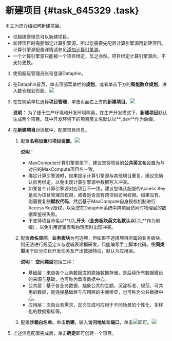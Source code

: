 # 新建项目 {#task_645329 .task}

本文为您介绍如何新建项目。

-   仅超级管理员可以新建项目。
-   新建项目时需要绑定计算引擎源，所以您需要先配置计算引擎源再新建项目。计算引擎源配置详情请参见[添加计算引擎源](cn.zh-CN/用户指南/数仓规划/计算引擎源/添加计算引擎源.md#)。
-   一个计算引擎源只能被一个项目绑定，反之亦然。项目绑定计算引擎源后，不支持更换。

1.  使用超级管理员账号登录Dataphin。
2.  在Dataphin首页，单击顶部菜单栏的**规划**，或者单击下方的**智能数仓规划**，进入数仓规划页面。![](http://static-aliyun-doc.oss-cn-hangzhou.aliyuncs.com/assets/img/148397/156134661841387_zh-CN.png)


3.  在左侧菜单栏选择**项目管理**，单击页面右上方的**新建项目**。![](http://static-aliyun-doc.oss-cn-hangzhou.aliyuncs.com/assets/img/519133/156134661849226_zh-CN.png)

 

    **说明：** 为了便于生产环境和开发环境隔离，在生产开发模式下，**新建项目**默认生成两个项目。其中开发环境下的项目英文名默认以**\_dev**作为后缀。

4.  在**新建项目**对话框中，配置项目信息。 
    1.  配置**名称设置**和**项目设置**。![](http://static-aliyun-doc.oss-cn-hangzhou.aliyuncs.com/assets/img/519133/156134661849236_zh-CN.png)

 

        **说明：** 

        -   MaxCompute计算引擎类型下，建议您将项目的**公共英文名**设置为与对应的MaxCompute项目名一致。
        -   绑定计算引擎源时，如果提示计算引擎源与其他项目重复，建议您确认后再绑定，以免出现计算引擎源中数据写入冲突。
        -   如果各个计算引擎源对应项目不一致，建议您确认配置的Access Key是否为项目管理员权限，或者是否具有跨项目访问权限。如果没有，则需要复制**赋权代码**，然后基于MaxCompute自身授权机制进行Access Key授权，以免您在Dataphin系统中跨项目访问时物理层的数据库鉴权失败。
        -   不支持项目命名以**LD\_**开头（业务板块英文名默认以**LD\_**作为前缀），以免引用逻辑表和物理表时出现冲突。
    2.  配置**命名空间**。**业务板块**为可选项，但如果不选择项目所属的业务板块，则无法进行规范定义与逻辑表建模研发，只能编写手工脚本代码。**空间类型**用于区分项目开发任务及产出数据特征，默认为应用层。 

        **说明：** **空间类型**包括三种：

        -   基础层：来自各个业务数据库的原始数据存储，是后续所有数据建设的来源与基础，也可称为垂直数据中心。
        -   公共层：基于各业务数据，抽象公共的主题，沉淀标准、规范、可共用的数据，是连接基础层与应用层的中间桥梁，也可称为公共数据中心。
        -   应用层：面向业务需求，定义生成可应用于不同场景的个性化、多样化的数据指标等。
    3.  配置**沙箱白名单**。单击**新建**，输入**访问地址**和**端口**，单击![](http://static-aliyun-doc.oss-cn-hangzhou.aliyuncs.com/assets/img/519133/156134661949260_zh-CN.png)即可。![](http://static-aliyun-doc.oss-cn-hangzhou.aliyuncs.com/assets/img/519133/156134661949258_zh-CN.png)


5.  上述信息配置完成后，单击**确定**即可创建一个项目。

